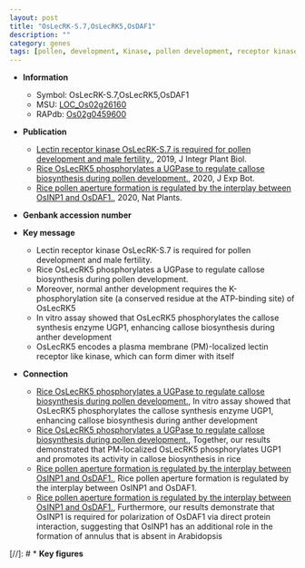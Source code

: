 ```yaml
---
layout: post
title: "OsLecRK-S.7,OsLecRK5,OsDAF1"
description: ""
category: genes
tags: [pollen, development, Kinase, pollen development, receptor kinase, anther, plasma membrane, anther development]
---
```


* **Information**  
    + Symbol: OsLecRK-S.7,OsLecRK5,OsDAF1  
    + MSU: [LOC_Os02g26160](http://rice.plantbiology.msu.edu/cgi-bin/ORF_infopage.cgi?orf=LOC_Os02g26160)  
    + RAPdb: [Os02g0459600](http://rapdb.dna.affrc.go.jp/viewer/gbrowse_details/irgsp1?name=Os02g0459600)  

* **Publication**  
    + [Lectin receptor kinase OsLecRK-S.7 is required for pollen development and male fertility.](http://www.ncbi.nlm.nih.gov/pubmed?term=Lectin+receptor+kinase+OsLecRK-S.7+is+required+for+pollen+development+and+male+fertility.%5BTitle%5D), 2019, J Integr Plant Biol.
    + [Rice OsLecRK5 phosphorylates a UGPase to regulate callose biosynthesis during pollen development.](http://www.ncbi.nlm.nih.gov/pubmed?term=Rice+OsLecRK5+phosphorylates+a+UGPase+to+regulate+callose+biosynthesis+during+pollen+development.%5BTitle%5D), 2020, J Exp Bot.
    + [Rice pollen aperture formation is regulated by the interplay between OsINP1 and OsDAF1.](http://www.ncbi.nlm.nih.gov/pubmed?term=Rice+pollen+aperture+formation+is+regulated+by+the+interplay+between+OsINP1+and+OsDAF1.%5BTitle%5D), 2020, Nat Plants.

* **Genbank accession number**  

* **Key message**  
    + Lectin receptor kinase OsLecRK-S.7 is required for pollen development and male fertility.
    + Rice OsLecRK5 phosphorylates a UGPase to regulate callose biosynthesis during pollen development.
    + Moreover, normal anther development requires the K-phosphorylation site (a conserved residue at the ATP-binding site) of OsLecRK5
    + In vitro assay showed that OsLecRK5 phosphorylates the callose synthesis enzyme UGP1, enhancing callose biosynthesis during anther development
    + OsLecRK5 encodes a plasma membrane (PM)-localized lectin receptor like kinase, which can form dimer with itself

* **Connection**  
    + [Rice OsLecRK5 phosphorylates a UGPase to regulate callose biosynthesis during pollen development.](http://www.ncbi.nlm.nih.gov/pubmed?term=Rice+OsLecRK5+phosphorylates+a+UGPase+to+regulate+callose+biosynthesis+during+pollen+development.%5BTitle%5D),  In vitro assay showed that OsLecRK5 phosphorylates the callose synthesis enzyme UGP1, enhancing callose biosynthesis during anther development
    + [Rice OsLecRK5 phosphorylates a UGPase to regulate callose biosynthesis during pollen development.](http://www.ncbi.nlm.nih.gov/pubmed?term=Rice+OsLecRK5+phosphorylates+a+UGPase+to+regulate+callose+biosynthesis+during+pollen+development.%5BTitle%5D),  Together, our results demonstrated that PM-localized OsLecRK5 phosphorylates UGP1 and promotes its activity in callose biosynthesis in rice
    + [Rice pollen aperture formation is regulated by the interplay between OsINP1 and OsDAF1.](http://www.ncbi.nlm.nih.gov/pubmed?term=Rice+pollen+aperture+formation+is+regulated+by+the+interplay+between+OsINP1+and+OsDAF1.%5BTitle%5D), Rice pollen aperture formation is regulated by the interplay between OsINP1 and OsDAF1.
    + [Rice pollen aperture formation is regulated by the interplay between OsINP1 and OsDAF1.](http://www.ncbi.nlm.nih.gov/pubmed?term=Rice+pollen+aperture+formation+is+regulated+by+the+interplay+between+OsINP1+and+OsDAF1.%5BTitle%5D),  Furthermore, our results demonstrate that OsINP1 is required for polarization of OsDAF1 via direct protein interaction, suggesting that OsINP1 has an additional role in the formation of annulus that is absent in Arabidopsis

[//]: # * **Key figures**  


